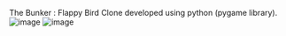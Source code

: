 The Bunker : Flappy Bird Clone developed using python (pygame library).
![image](https://user-images.githubusercontent.com/104121811/215494114-c983fc7a-0d4b-4bf4-b352-8a35b54435f3.png)
![image](https://user-images.githubusercontent.com/104121811/215494156-af1ce691-36ed-4a1f-be63-a7dabdfa6b3e.png)

